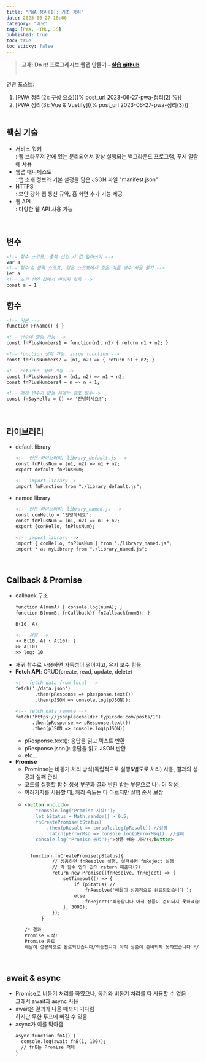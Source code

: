 ```yaml
---
title: "PWA 정리(1): 기초 정리"
date: 2023-06-27 18:06
category: "메모"
tag: [PWA, HTML, JS]
published: true
toc: true
toc_sticky: false
---
```

> **교재: Do it! 프로그레시브 웹앱 만들기 - [실습 github](https://github.com/codedesign-webapp)**
<br><br>

연관 포스트: 
1. [PWA 정리(2): 구성 요소]({% post_url 2023-06-27-pwa-정리(2) %})
2. [PWA 정리(3): Vue & Vuetify]({% post_url 2023-06-27-pwa-정리(3)})
<br><br>

## **핵심 기술**
- 서비스 워커<br>
  : 웹 브라우저 안에 있는 분리되어서 항상 실행되는 백그라운드 프로그램, 푸시 알람에 사용 
- 웹앱 매니페스토<br>
  : 앱 소개 정보와 기본 설정을 담은 JSON 파일 "manifest.json"
- HTTPS<br>
  : 보안 강화 웹 통신 규약, 홈 화면 추가 기능 제공
- 웹 API<br>
  : 다양한 웹 API 사용 가능

<br>

## **변수**
```html
<!-- 함수 스코프, 중복 선언 시 값 덮어쓰기 -->
var a
<!-- 함수 & 블록 스코프, 같은 스코프에서 같은 이름 변수 사용 불가 -->
let a 
<!-- 초기 선언 값에서 변하지 않음 -->
const a = 1
```

## **함수**
    
```html
<!-- 기본 -->
function FnName() { }

<!-- 변수에 할당 가능 -->     
const fnPlusNumbers1 = function(n1, n2) { return n1 + n2; }

<!-- function 생략 가능: arrow function -->
const fnPlusNumbers2 = (n1, n2) => { return n1 + n2; }

<!-- return도 생략 가능 -->
const fnPlusNumbers3 = (n1, n2) => n1 + n2;
const fnPlusNumbers4 = n => n + 1;

<!-- 매개 변수가 없을 시에는 괄호 필수-->
const fnSayHello = () => '안녕하세요!';
```
    
<br>

## **라이브러리**
- default library
    
    ```html
    <!-- 만든 라이브러리: library_default.js -->
    const fnPlusNum = (n1, n2) => n1 + n2;
    export default fnPlusNum;
    
    <!-- import library-->
    import fnFunction from "./library_default.js";
    ```
        
- named library
    
    ```html
    <!-- 만든 라이브러리: library_named.js -->
    const conHello = '안녕하세요';
    const fnPlusNum = (n1, n2) => n1 + n2;
    export {conHello, fnPlusNum};
    
    <!-- import library-->>
    import { conHello, fnPlusNum } from "./library_named.js";
    import * as myLibrary from "./library_named.js";
    ```
    
<br>

## **Callback & Promise**
- callback 구조
    ```html
    function A(numA) { console.log(numA); }
    function B(numB, fnCallback){ fnCallback(numB); }

    B(10, A)

    <!-- 과정 -->
    >> B(10, A) { A(10); }
    >> A(10)
    >> log: 10
    ```
- 재귀 함수로 사용하면 가독성이 떨어지고, 유지 보수 힘듦
- **Fetch API**: CRUD(create, read, update, delete)
    ```html
    <!-- fetch data from local -->
    fetch('./data.json')
           .then(pResponse => pResponse.text())
           .then(pJSON => console.log(pJSON));

    <!-- fetch data remote -->
    fetch('https://jsonplaceholder.typicode.com/posts/1')
          .then(pResponse => pResponse.text())
          .then(pJSON => console.log(pJSON))
    ```
    - pResponse.text(): 응답을 읽고 텍스트 반환
    - pResponse.json(): 응답을 읽고 JSON 반환
    - etc...
- **Promise**<br>
    - Prominse는 비동기 처리 방식(독립적으로 실행&별도로 처리) 사용, 결과의 성공과 실패 관리
    - 코드를 실행할 함수 생성 부분과 결과 반환 받는 부분으로 나누어 작성
    - 여러가지를 사용할 때, 처리 속도는 다 다르지만 실행 순서 보장
    - ```html
      <button onclick=
          "console.log('Promise 시작!');
          let bStatus = Math.random() > 0.5;
          fnCreatePromise(bStatus)
              .then(pResult => console.log(pResult)) //성공
              .catch(pErrorMsg => console.log(pErrorMsg)); //실패
          console.log('Promise 종료');">상품 배송 시작!</button>


        function fnCreatePromise(pStatus){
                // 성공하면 fnResolve 실행, 실패하면 fnReject 실행
                // 각 함수 안의 값의 return 해준다(?)
                return new Promise((fnResolve, fnReject) => {
                    setTimeout(() => {
                        if (pStatus) //
                            fnResolve('배달이 성공적으로 완료되었습니다');
                        else 
                            fnReject('죄송합니다 아직 상품이 준비되지 못하였습니다');
                    }, 3000);
                });
            }

      /* 결과 
      Promise 시작!
      Promise 종료
      배달이 성공적으로 완료되었습니다/죄송합니다 아직 상품이 준비되지 못하였습니다 */
      ```

<br>

## **await & async**
- Promise로 비동기 처리를 하였으나, 동기와 비동기 처리를 다 사용할 수 없음<br> 그래서 await과 async 사용 
- await은 결과가 나올 때까지 기다림<br> 
  하지만 무한 루프에 빠질 수 있음
- async가 이를 막아줌<br>
  ```html
  async function fnA() {
    console.log(await fnB(1, 100));
    // fnB는 Promise 객체
  }
  ```
